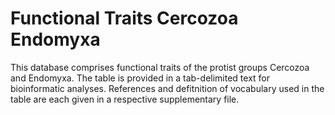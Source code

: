 # Functional Traits Cercozoa Endomyxa
 
This database comprises functional traits of the protist groups Cercozoa and Endomyxa. The table is provided in a tab-delimited text for bioinformatic analyses. References and defitnition of vocabulary used in the table are each given in a respective supplementary file.
